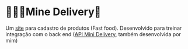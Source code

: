 # 👨🏿‍💻Mine Delivery🍔

Um <a href="https://mini-delivery.netlify.app/">site</a> para cadastro de produtos (Fast food). Desenvolvido para treinar integração com o back end (<a href="https://github.com/Dedimar-dev/Mini-Delivery">API Mini Delivery</a>, também desenvolvida por mim)
